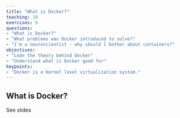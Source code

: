 ```yaml
---
title: "What is Docker?"
teaching: 10
exercises: 0
questions:
- "What is Docker?"
- "What problems was Docker introduced to solve?"
- "I'm a neuroscientist - why should I bother about containers?"
objectives:
- "Lean the theory behind Docker"
- "Understand what is Docker good for"
keypoints:
- "Docker is a kernel level virtualization system."
---
```


## What is Docker?

See slides
